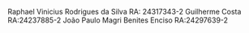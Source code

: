 Raphael Vinicius Rodrigues da Silva RA: 24317343-2
Guilherme Costa                     RA:24237885-2
João Paulo Magri Benites Enciso     RA:24297639-2

